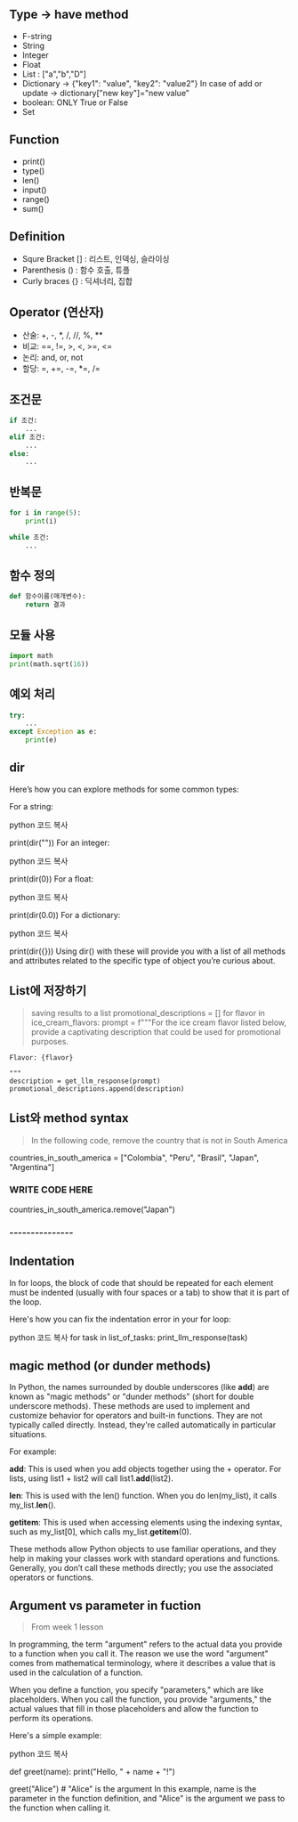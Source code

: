 ## Type -> have method
- F-string
- String
- Integer
- Float
- List : ["a","b","D"]
- Dictionary -> {"key1": "value", "key2": "value2"}
    In case of add or update -> dictionary["new key"]="new value"
- boolean: ONLY True or False
- Set

## Function
- print()
- type()
- len()
- input()
- range()
- sum()

## Definition
- Squre Bracket [] : 리스트, 인덱싱, 슬라이싱
- Parenthesis () : 함수 호출, 튜플
- Curly braces {} : 딕셔너리, 집합

## Operator (연산자)
- 산술: +, -, *, /, //, %, **
- 비교: ==, !=, >, <, >=, <=
- 논리: and, or, not
- 할당: =, +=, -=, *=, /=

## 조건문
```python
if 조건:
    ...
elif 조건:
    ...
else:
    ...
```

## 반복문
```python
for i in range(5):
    print(i)

while 조건:
    ...
```

## 함수 정의
```python
def 함수이름(매개변수):
    return 결과
```

## 모듈 사용
```python
import math
print(math.sqrt(16))
```

## 예외 처리
```python
try:
    ...
except Exception as e:
    print(e)
```

## dir
Here’s how you can explore methods for some common types:

For a string:

python
코드 복사

print(dir(""))
For an integer:

python
코드 복사

print(dir(0))
For a float:

python
코드 복사

print(dir(0.0))
For a dictionary:

python
코드 복사

print(dir({}))
Using dir() with these will provide you with a list of all methods and attributes related to the specific type of object you’re curious about.

## List에 저장하기
> saving results to a list
promotional_descriptions = []
for flavor in ice_cream_flavors:
    prompt = f"""For the ice cream flavor listed below, 
    provide a captivating description that could be used for promotional purposes.

    Flavor: {flavor}

    """
    description = get_llm_response(prompt)
    promotional_descriptions.append(description)



## List와 method syntax
> In the following code, remove the country 
> that is not in South America

countries_in_south_america = ["Colombia", "Peru", 
                              "Brasil", "Japan",
                              "Argentina"]

### WRITE CODE HERE ###
countries_in_south_america.remove("Japan")
### --------------- ###

## Indentation
In for loops, the block of code that should be repeated for each element must be indented (usually with four spaces or a tab) to show that it is part of the loop.

Here's how you can fix the indentation error in your for loop:

python
코드 복사
for task in list_of_tasks:
    print_llm_response(task)


## magic method (or dunder methods)
In Python, the names surrounded by double underscores (like __add__) are known as "magic methods" or "dunder methods" (short for double underscore methods). These methods are used to implement and customize behavior for operators and built-in functions. They are not typically called directly. Instead, they're called automatically in particular situations.

For example:

__add__: This is used when you add objects together using the + operator. For lists, using list1 + list2 will call list1.__add__(list2).

__len__: This is used with the len() function. When you do len(my_list), it calls my_list.__len__().

__getitem__: This is used when accessing elements using the indexing syntax, such as my_list[0], which calls my_list.__getitem__(0).

These methods allow Python objects to use familiar operations, and they help in making your classes work with standard operations and functions. Generally, you don’t call these methods directly; you use the associated operators or functions.


## Argument vs parameter in fuction
> From week 1 lesson

In programming, the term "argument" refers to the actual data you provide to a function when you call it. The reason we use the word "argument" comes from mathematical terminology, where it describes a value that is used in the calculation of a function.

When you define a function, you specify "parameters," which are like placeholders. When you call the function, you provide "arguments," the actual values that fill in those placeholders and allow the function to perform its operations.

Here's a simple example:

python
코드 복사

def greet(name):
    print("Hello, " + name + "!")

greet("Alice")  # "Alice" is the argument
In this example, name is the parameter in the function definition, and "Alice" is the argument we pass to the function when calling it.


